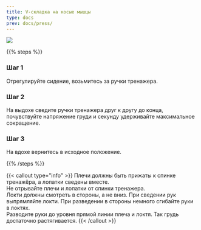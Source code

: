 ```yaml
---
title: V-складка на косые мышцы
type: docs
prev: docs/press/
---
```

![](/images/ruki01.gif)

{{% steps %}}

### Шаг 1

Отрегулируйте сидение, возьмитесь за ручки тренажера.

### Шаг 2

На выдохе сведите ручки тренажера друг к другу до конца, почувствуйте напряжение груди и секунду удерживайте максимальное сокращение.

### Шаг 3

На вдохе вернитесь в исходное положение.

{{% /steps %}}

{{< callout type="info" >}}
Плечи должны быть прижаты к спинке тренажёра, а лопатки сведены вместе.  
Не отрывайте плечи и лопатки от спинки тренажера.  
﻿﻿Локти должны смотреть в стороны, а не вниз. При сведении рук выпрямляйте локти. При разведении в стороны немного сгибайте руки в локтях.   
﻿﻿Разводите руки до уровня прямой линии плеча и локтя. Так грудь достаточно растягивается.
{{< /callout >}}
